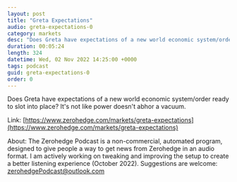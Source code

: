 ```yaml
---
layout: post
title: "Greta Expectations"
audio: greta-expectations-0
category: markets
desc: "Does Greta have expectations of a new world economic system/order ready to slot into place? It's not like power doesn't abhor a vacuum."
duration: 00:05:24
length: 324
datetime: Wed, 02 Nov 2022 14:25:00 +0000
tags: podcast
guid: greta-expectations-0
order: 0
---
```

Does Greta have expectations of a new world economic system/order ready to slot into place? It's not like power doesn't abhor a vacuum.

Link: [https://www.zerohedge.com/markets/greta-expectations](https://www.zerohedge.com/markets/greta-expectations)

About: The Zerohedge Podcast is a non-commercial, automated program, designed to give people a way to get news from Zerohedge in an audio format.  I am actively working on tweaking and improving the setup to create a better listening experience (October 2022).  Suggestions are welcome: [zerohedgePodcast@outlook.com](mailto:zerohedgePodcast@outlook.com)